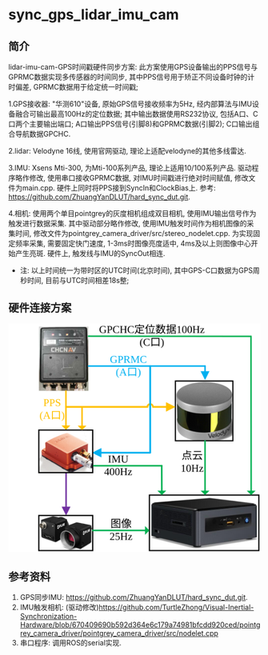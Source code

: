 # sync_gps_lidar_imu_cam
## 简介
lidar-imu-cam-GPS时间戳硬件同步方案: 此方案使用GPS设备输出的PPS信号与GPRMC数据实现多传感器的时间同步, 其中PPS信号用于矫正不同设备时钟的计时偏差, GPRMC数据用于给定统一时间戳;

1.GPS接收器: "华测610"设备, 原始GPS信号接收频率为5Hz, 经内部算法与IMU设备融合可输出最高100Hz的定位数据; 其中输出数据使用RS232协议, 包括A口、C口两个主要输出端口; A口输出PPS信号(引脚8)和GPRMC数据(引脚2); C口输出组合导航数据GPCHC.

2.lidar: Velodyne 16线, 使用官网驱动, 理论上适配velodyne的其他多线雷达.

3.IMU: Xsens Mti-300, 为Mti-100系列产品, 理论上适用10/100系列产品. 驱动程序略作修改, 使用串口接收GPRMC数据, 对IMU时间戳进行绝对时间赋值, 修改文件为main.cpp. 硬件上同时将PPS接到SyncIn和ClockBias上. 参考: https://github.com/ZhuangYanDLUT/hard_sync_dut.git.

4.相机: 使用两个单目pointgrey的灰度相机组成双目相机, 使用IMU输出信号作为触发进行数据采集. 其中驱动部分略作修改, 使用IMU触发时间作为相机图像的采集时间, 修改文件为pointgrey_camera_driver/src/stereo_nodelet.cpp. 为实现固定频率采集, 需要固定快门速度, 1-3ms时图像亮度适中, 4ms及以上则图像中心开始产生亮斑. 硬件上, 触发线与IMU的SyncOut相连. 

* 注: 以上时间统一为带时区的UTC时间(北京时间), 其中GPS-C口数据为GPS周秒时间, 目前与UTC时间相差18s整; 

## 硬件连接方案
![image](./image/传感器硬件连接.svg)

## 参考资料
1. GPS同步IMU: https://github.com/ZhuangYanDLUT/hard_sync_dut.git.
2. IMU触发相机: (驱动修改)https://github.com/TurtleZhong/Visual-Inertial-Synchronization-Hardware/blob/670409690b592d364e6c179a74981bfcdd920ced/pointgrey_camera_driver/pointgrey_camera_driver/src/nodelet.cpp
3. 串口程序: 调用ROS的serial实现.
